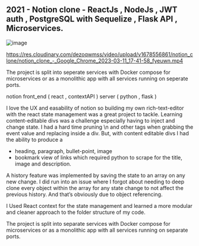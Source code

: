 
## 2021 - Notion clone - ReactJs , NodeJs , JWT auth , PostgreSQL with Sequelize , Flask API , Microservices.

![image](https://github.com/user-attachments/assets/f9805896-d45e-4f21-b5be-8a603048922e)

https://res.cloudinary.com/dezoqwmss/video/upload/v1678556861/notion_clone/notion_clone_-_Google_Chrome_2023-03-11_17-41-58_fyeuwn.mp4


The project is split into seperate services with Docker compose for microservices or as a monolithic app with all services running on seperate ports.

notion front_end ( react , contextAPI )
server ( python , flask )

I love the UX and easability of notion so building my own rich-text-editor with the react state management was a great project to tackle. Learning content-editable divs was a challenge especially having to inject and change state. I had a hard time pruning \n and other tags when grabbing the event value and replacing inside a div. But, with content editable divs I had the ability to produce a 

- heading, paragraph, bullet-point, image
- bookmark view of links which required python to scrape for the title, image and description.

A history feature was implemented by saving the state to an array on any new change. I did run into an issue where I forgot about needing to deep clone every object within the array for any state change to not affect the previous history. And that’s obviously due to object referencing.

I Used React context for the state management and learned a more modular and cleaner approach to the folder structure of my code. 

The project is split into separate services with Docker compose for microservices or as a monolithic app with all services running on separate ports.
